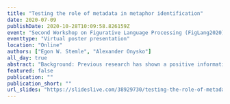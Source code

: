 ```yaml
---
title: "Testing the role of metadata in metaphor identification"
date: 2020-07-09
publishDate: 2020-10-28T10:09:58.826159Z
event: "Second Workshop on Figurative Language Processing (FigLang2020) @ ACL2020"
eventtype: "Virtual poster presentation"
location: "Online"
authors: ["Egon W. Stemle", "Alexander Onysko"]
all_day: true
abstract: "Background: Previous research has shown a positive information gain when using word embeddings from learner corpus data for metaphor classification in a neural network (Stemle & Onysko, 2018) Aim: Explore the potential influence of the data structure in the annotated part of the ETS Corpus of Non-Native written English; particular focus on: proficiency ratings, essay prompt and L1 of the learner System: fastText word embeddings from different corpora in a bi-directional recursive neural network with long-term short-term memory (LSTM BiRNN); a flat sequence to sequence neural network with one hidden layer using TensorFlow+Keras (Abadi et al., 2015) in Python."
featured: false
publication: ""
publication_short: ""
url_slides: "https://slideslive.com/38929730/testing-the-role-of-metadata-in-metaphor-identification"
---
```


